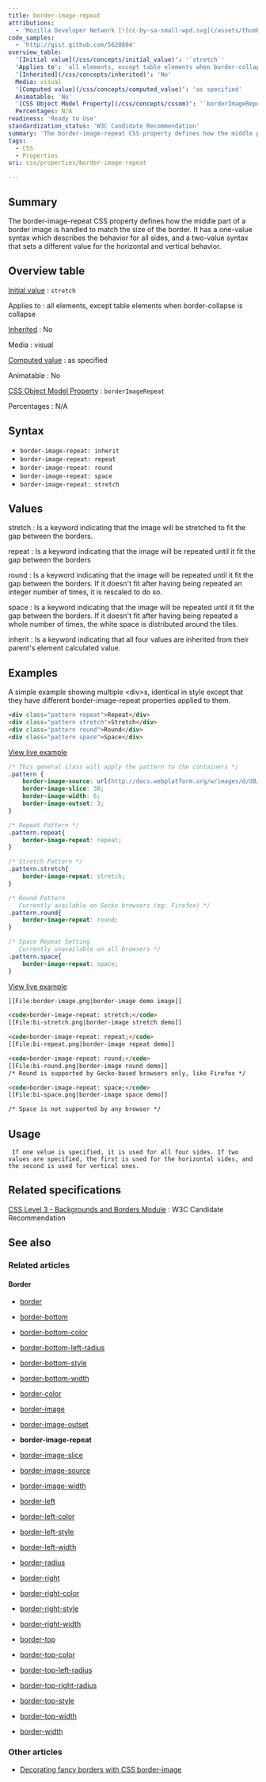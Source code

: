 ```yaml
---
title: border-image-repeat
attributions:
  - 'Mozilla Developer Network [![cc-by-sa-small-wpd.svg](/assets/thumb/8/8c/cc-by-sa-small-wpd.svg/120px-cc-by-sa-small-wpd.svg.png)](http://creativecommons.org/licenses/by-sa/3.0/us/): [Article](https://developer.mozilla.org/en-US/docs/CSS/border-image-repeat)'
code_samples:
  - 'http://gist.github.com/5620804'
overview_table:
  '[Initial value](/css/concepts/initial_value)': '`stretch`'
  'Applies to': 'all elements, except table elements when border-collapse is collapse'
  '[Inherited](/css/concepts/inherited)': 'No'
  Media: visual
  '[Computed value](/css/concepts/computed_value)': 'as specified'
  Animatable: 'No'
  '[CSS Object Model Property](/css/concepts/cssom)': '`borderImageRepeat`'
  Percentages: N/A
readiness: 'Ready to Use'
standardization_status: 'W3C Candidate Recommendation'
summary: 'The border-image-repeat CSS property defines how the middle part of a border image is handled to match the size of the border. It has a one-value syntax which describes the behavior for all sides, and a two-value syntax that sets a different value for the horizontal and vertical behavior.'
tags:
  - CSS
  - Properties
uri: css/properties/border-image-repeat

---
```

## Summary

The border-image-repeat CSS property defines how the middle part of a border image is handled to match the size of the border. It has a one-value syntax which describes the behavior for all sides, and a two-value syntax that sets a different value for the horizontal and vertical behavior.

## Overview table

[Initial value](/css/concepts/initial_value)
:   `stretch`

Applies to
:   all elements, except table elements when border-collapse is collapse

[Inherited](/css/concepts/inherited)
:   No

Media
:   visual

[Computed value](/css/concepts/computed_value)
:   as specified

Animatable
:   No

[CSS Object Model Property](/css/concepts/cssom)
:   `borderImageRepeat`

Percentages
:   N/A

## Syntax

-   `border-image-repeat: inherit`
-   `border-image-repeat: repeat`
-   `border-image-repeat: round`
-   `border-image-repeat: space`
-   `border-image-repeat: stretch`

## Values

stretch
:   Is a keyword indicating that the image will be stretched to fit the gap between the borders.

repeat
:   Is a keyword indicating that the image will be repeated until it fit the gap between the borders

round
:   Is a keyword indicating that the image will be repeated until it fit the gap between the borders. If it doesn't fit after having being repeated an integer number of times, it is rescaled to do so.

space
:   Is a keyword indicating that the image will be repeated until it fit the gap between the borders. If it doesn't fit after having being repeated a whole number of times, the white space is distributed around the tiles.

inherit
:   Is a keyword indicating that all four values are inherited from their parent's element calculated value.

## Examples

A simple example showing multiple \<div\>s, identical in style except that they have different border-image-repeat properties applied to them.

``` html
<div class="pattern repeat">Repeat</div>
<div class="pattern stretch">Stretch</div>
<div class="pattern round">Round</div>
<div class="pattern space">Space</div>
```

[View live example](http://code.webplatform.org/gist/5620804)

``` css
/* This general class will apply the pattern to the containers */
.pattern {
    border-image-source: url(http://docs.webplatform.org/w/images/d/d8/border-image.png);
    border-image-slice: 30;
    border-image-width: 6;
    border-image-outset: 3;
}

/* Repeat Pattern */
.pattern.repeat{
    border-image-repeat: repeat;
}

/* Stretch Pattern */
.pattern.stretch{
    border-image-repeat: stretch;
}

/* Round Pattern
   Currently available on Gecko browsers (eg: Firefox) */
.pattern.round{
    border-image-repeat: round;
}

/* Space Repeat Setting
   Currently unavailable on all browsers */
.pattern.space{
    border-image-repeat: space;
}
```

[View live example](http://code.webplatform.org/gist/5620804)

``` html
[[File:border-image.png|border-image demo image]]

<code>border-image-repeat: stretch;</code>
[[File:bi-stretch.png|border-image stretch demo]]

<code>border-image-repeat: repeat;</code>
[[File:bi-repeat.png|border-image repeat demo]]

<code>border-image-repeat: round;</code>
[[File:bi-round.png|border-image round demo]]
/* Round is supported by Gecko-based browsers only, like Firefox */

<code>border-image-repeat: space;</code>
[[File:bi-space.png|border-image space demo]]

/* Space is not supported by any browser */
```

## Usage

     If one velue is specified, it is used for all four sides. If two values are specified, the first is used for the horizontal sides, and the second is used for vertical ones.

## Related specifications

[CSS Level 3 - Backgrounds and Borders Module](http://www.w3.org/TR/css3-background/#the-border-image-repeat)
:   W3C Candidate Recommendation

## See also

### Related articles

#### Border

-   [border](/css/properties/border)

-   [border-bottom](/css/properties/border-bottom)

-   [border-bottom-color](/css/properties/border-bottom-color)

-   [border-bottom-left-radius](/css/properties/border-bottom-left-radius)

-   [border-bottom-style](/css/properties/border-bottom-style)

-   [border-bottom-width](/css/properties/border-bottom-width)

-   [border-color](/css/properties/border-color)

-   [border-image](/css/properties/border-image)

-   [border-image-outset](/css/properties/border-image-outset)

-   **border-image-repeat**

-   [border-image-slice](/css/properties/border-image-slice)

-   [border-image-source](/css/properties/border-image-source)

-   [border-image-width](/css/properties/border-image-width)

-   [border-left](/css/properties/border-left)

-   [border-left-color](/css/properties/border-left-color)

-   [border-left-style](/css/properties/border-left-style)

-   [border-left-width](/css/properties/border-left-width)

-   [border-radius](/css/properties/border-radius)

-   [border-right](/css/properties/border-right)

-   [border-right-color](/css/properties/border-right-color)

-   [border-right-style](/css/properties/border-right-style)

-   [border-right-width](/css/properties/border-right-width)

-   [border-top](/css/properties/border-top)

-   [border-top-color](/css/properties/border-top-color)

-   [border-top-left-radius](/css/properties/border-top-left-radius)

-   [border-top-right-radius](/css/properties/border-top-right-radius)

-   [border-top-style](/css/properties/border-top-style)

-   [border-top-width](/css/properties/border-top-width)

-   [border-width](/css/properties/border-width)

### Other articles

-   [Decorating fancy borders with CSS border-image](/tutorials/css_border_image)
